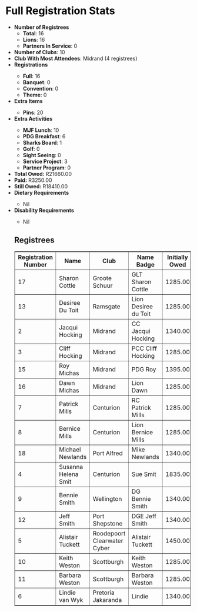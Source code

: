 <html>
<head>
<script type="text/javascript" src="https://ajax.googleapis.com/ajax/libs/jquery/3.4.1/jquery.min.js"></script>
<script type="text/javascript" src="https://cdnjs.com/libraries/jquery.tablesorter"></script>
<script type="text/javascript">
    $(function() {
        $(".registreeTable").tablesorter();
    });
</script>
</head>
<body>
<h1 style="color: #000000;">Full Registration Stats</h1>

<ul>
<li><strong>Number of Registrees</strong><ul>
<li><strong>Total</strong>: 16</li><li><strong>Lions</strong>: 16</li><li><strong>Partners In Service</strong>: 0</li></ul><li><strong>Number of Clubs</strong>: 10</li>
<li><strong>Club With Most Attendees</strong>: Midrand (4 registrees)
<li><strong>Registrations</strong></li><ul><li><strong>Full</strong>: 16
<li><strong>Banquet</strong>: 0
<li><strong>Convention</strong>: 0
<li><strong>Theme</strong>: 0
</ul><li><strong>Extra Items</strong></li><ul><li><strong>Pins</strong>: 20
</ul><li><strong>Extra Activities</strong></li><ul><li><strong>MJF Lunch</strong>: 10
<li><strong>PDG Breakfast</strong>: 6
<li><strong>Sharks Board</strong>: 1
<li><strong>Golf</strong>: 0
<li><strong>Sight Seeing</strong>: 0
<li><strong>Service Project</strong>: 3
<li><strong>Partner Program</strong>: 0
</ul><li><strong>Total Owed:</strong> R21660.00</li><li><strong>Paid:</strong> R3250.00</li><li><strong>Still Owed:</strong> R18410.00</li><li><strong>Dietary Requirements</strong></li><ul><li>Nil</li>
</ul><li><strong>Disability Requirements</strong></li><ul><li>Nil</li>
</ul><h2>Registrees</h2>
<table id="registreeTable" class="tablesorter" border="1" padding=1>
    <thead>
        <tr>
            <th>
                Registration Number
            </th> 
            <th>
                Name
            </th> 
            <th>
                Club
            </th>
            <th>
                Name Badge
            </th>
            <th>
                Initially Owed
            </th>
            <th>
                Paid
            </th>
            <th>
                Still Owed
            </th>
        </tr>
    </thead>
    <tbody>
<tr><td>17</td><td>Sharon Cottle</td><td>Groote Schuur</td><td>GLT Sharon Cottle </td><td>1285.00</td><td>0.00</td><td>1285.00</td></tr><tr><td>13</td><td>Desiree Du Toit</td><td>Ramsgate</td><td>Lion Desiree du Toit </td><td>1285.00</td><td>0.00</td><td>1285.00</td></tr><tr><td>2</td><td>Jacqui Hocking</td><td>Midrand</td><td>CC Jacqui Hocking</td><td>1340.00</td><td>300.00</td><td>1040.00</td></tr><tr><td>3</td><td>Cliff Hocking</td><td>Midrand</td><td>PCC Cliff Hocking</td><td>1285.00</td><td>300.00</td><td>985.00</td></tr><tr><td>15</td><td>Roy Michas</td><td>Midrand</td><td>PDG Roy</td><td>1395.00</td><td>0.00</td><td>1395.00</td></tr><tr><td>16</td><td>Dawn Michas</td><td>Midrand</td><td>Lion Dawn</td><td>1285.00</td><td>0.00</td><td>1285.00</td></tr><tr><td>7</td><td>Patrick Mills</td><td>Centurion</td><td>RC Patrick Mills</td><td>1285.00</td><td>300.00</td><td>985.00</td></tr><tr><td>8</td><td>Bernice Mills</td><td>Centurion</td><td>Lion Bernice Mills</td><td>1285.00</td><td>300.00</td><td>985.00</td></tr><tr><td>18</td><td>Michael Newlands</td><td>Port Alfred</td><td>Mike Newlands</td><td>1340.00</td><td>0.00</td><td>1340.00</td></tr><tr><td>4</td><td>Susanna Helena Smit</td><td>Centurion</td><td>Sue Smit</td><td>1835.00</td><td>0.00</td><td>1835.00</td></tr><tr><td>9</td><td>Bennie Smith</td><td>Wellington</td><td>DG Bennie Smith</td><td>1340.00</td><td>0.00</td><td>1340.00</td></tr><tr><td>12</td><td>Jeff Smith</td><td>Port Shepstone</td><td>DGE Jeff Smith</td><td>1340.00</td><td>0.00</td><td>1340.00</td></tr><tr><td>5</td><td>Alistair Tuckett</td><td>Roodepoort Clearwater Cyber</td><td>Alistair Tuckett</td><td>1450.00</td><td>1450.00</td><td>0.00</td></tr><tr><td>10</td><td>Keith Weston</td><td>Scottburgh</td><td>Keith Weston</td><td>1285.00</td><td>300.00</td><td>985.00</td></tr><tr><td>11</td><td>Barbara Weston</td><td>Scottburgh</td><td>Barbara Weston</td><td>1285.00</td><td>300.00</td><td>985.00</td></tr><tr><td>6</td><td>Lindie van Wyk</td><td>Pretoria Jakaranda</td><td>Lindie</td><td>1340.00</td><td>0.00</td><td>1340.00</td></tr>    </tbody>
</table>
</body>
</html>
